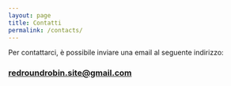 ```yaml
---
layout: page
title: Contatti
permalink: /contacts/
---
```


Per contattarci, è possibile inviare una email al seguente indirizzo:

### [redroundrobin.site@gmail.com](mailto:redroundrobin.site@gmail.com)


